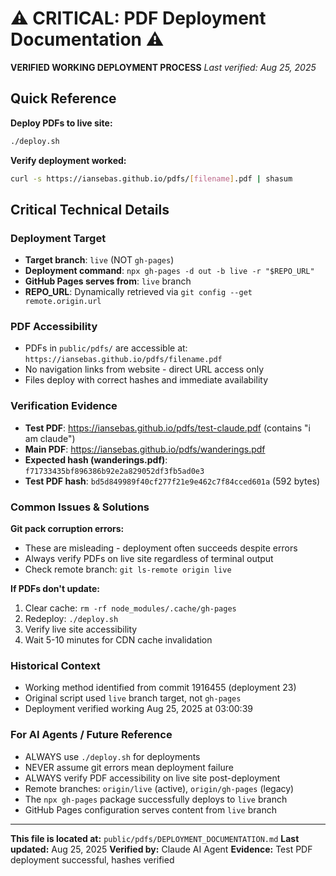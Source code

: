 # ⚠️ CRITICAL: PDF Deployment Documentation ⚠️

**VERIFIED WORKING DEPLOYMENT PROCESS**
*Last verified: Aug 25, 2025*

## Quick Reference

**Deploy PDFs to live site:**
```bash
./deploy.sh
```

**Verify deployment worked:**
```bash
curl -s https://iansebas.github.io/pdfs/[filename].pdf | shasum
```

## Critical Technical Details

### Deployment Target
- **Target branch**: `live` (NOT `gh-pages`)
- **Deployment command**: `npx gh-pages -d out -b live -r "$REPO_URL"`
- **GitHub Pages serves from**: `live` branch
- **REPO_URL**: Dynamically retrieved via `git config --get remote.origin.url`

### PDF Accessibility
- PDFs in `public/pdfs/` are accessible at: `https://iansebas.github.io/pdfs/filename.pdf`
- No navigation links from website - direct URL access only
- Files deploy with correct hashes and immediate availability

### Verification Evidence
- **Test PDF**: https://iansebas.github.io/pdfs/test-claude.pdf (contains "i am claude")
- **Main PDF**: https://iansebas.github.io/pdfs/wanderings.pdf
- **Expected hash (wanderings.pdf)**: `f71733435bf896386b92e2a829052df3fb5ad0e3`
- **Test PDF hash**: `bd5d849989f40cf277f21e9e462c7f84cced601a` (592 bytes)

### Common Issues & Solutions

**Git pack corruption errors:**
- These are misleading - deployment often succeeds despite errors
- Always verify PDFs on live site regardless of terminal output
- Check remote branch: `git ls-remote origin live`

**If PDFs don't update:**
1. Clear cache: `rm -rf node_modules/.cache/gh-pages`
2. Redeploy: `./deploy.sh`
3. Verify live site accessibility
4. Wait 5-10 minutes for CDN cache invalidation

### Historical Context
- Working method identified from commit 1916455 (deployment 23)
- Original script used `live` branch target, not `gh-pages`
- Deployment verified working Aug 25, 2025 at 03:00:39

### For AI Agents / Future Reference
- ALWAYS use `./deploy.sh` for deployments
- NEVER assume git errors mean deployment failure
- ALWAYS verify PDF accessibility on live site post-deployment
- Remote branches: `origin/live` (active), `origin/gh-pages` (legacy)
- The `npx gh-pages` package successfully deploys to `live` branch
- GitHub Pages configuration serves content from `live` branch

---
**This file is located at:** `public/pdfs/DEPLOYMENT_DOCUMENTATION.md`
**Last updated:** Aug 25, 2025
**Verified by:** Claude AI Agent
**Evidence:** Test PDF deployment successful, hashes verified
